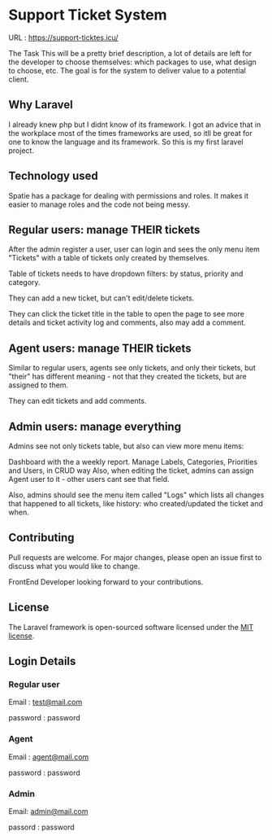 # Support Ticket System
URL : https://support-ticktes.icu/

The Task
This will be a pretty brief description, a lot of details are left for the developer to choose themselves: which packages to use, what design to choose, etc. The goal is for the system to deliver value to a potential client.

## Why Laravel
I already knew php but I didnt know of its framework. I got an advice that in the workplace most of the times frameworks are used, so itll be great for one to know the language and its framework. So this is my first laravel project.


## Technology used
Spatie has a package for dealing with permissions and roles. It makes it easier to manage roles and the code not being messy.


## Regular users: manage THEIR tickets
After the admin register a user, user can login and sees the only menu item "Tickets" with a table of tickets only created by themselves.

Table of tickets needs to have dropdown filters: by status, priority and category.

They can add a new ticket, but can't edit/delete tickets.

They can click the ticket title in the table to open the page to see more details and ticket activity log and comments, also may add a comment.

## Agent users: manage THEIR tickets
Similar to regular users, agents see only tickets, and only their tickets, but "their" has different meaning - not that they created the tickets, but are assigned to them.

They can edit tickets and add comments.

## Admin users: manage everything
Admins see not only tickets table, but also can view more menu items:

Dashboard with the a weekly report.
Manage Labels, Categories, Priorities and Users, in CRUD way
Also, when editing the ticket, admins can assign Agent user to it - other users cant see that field.

Also, admins should see the menu item called "Logs" which lists all changes that happened to all tickets, like history: who created/updated the ticket and when.



## Contributing

Pull requests are welcome. For major changes, please open an issue first
to discuss what you would like to change.

FrontEnd Developer looking forward to your contributions.





## License

The Laravel framework is open-sourced software licensed under the [MIT license](https://opensource.org/licenses/MIT).


## Login Details

### Regular user
Email : test@mail.com

password : password

### Agent
Email : agent@mail.com

password : password

### Admin
Email: admin@mail.com

passord : password

